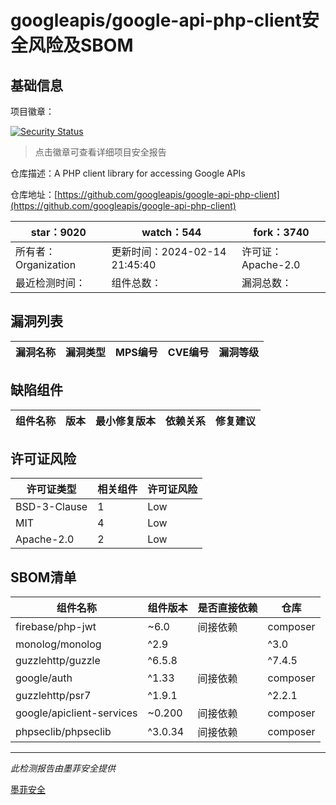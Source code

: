 # googleapis/google-api-php-client安全风险及SBOM

## 基础信息

项目徽章：

[![Security Status](https://www.murphysec.com/platform3/v31/badge/1758202281914793984.svg)](https://www.murphysec.com/console/report/1696952781046112256/1758202281914793984)

> 点击徽章可查看详细项目安全报告

仓库描述：A PHP client library for accessing Google APIs

仓库地址：[https://github.com/googleapis/google-api-php-client](https://github.com/googleapis/google-api-php-client)

| star：9020 | watch：544 | fork：3740 |
| ----------- | -------------- | ------------ |
| 所有者：Organization | 更新时间：2024-02-14 21:45:40 | 许可证：Apache-2.0 |
| 最近检测时间： | 组件总数： | 漏洞总数： |




## 漏洞列表

| 漏洞名称 | 漏洞类型 | MPS编号 | CVE编号 | 漏洞等级 |
| ------- | ------ | ------- | ------ | ----- |





## 缺陷组件

| 组件名称 | 版本 | 最小修复版本 | 依赖关系 | 修复建议 |
| -------- | ---- | ------------ | -------- | -------- |





## 许可证风险

| 许可证类型 | 相关组件 | 许可证风险 |
| ---------- | -------- | ---------- |
|BSD-3-Clause|1|Low|
|MIT|4|Low|
|Apache-2.0|2|Low|




## SBOM清单

| 组件名称 | 组件版本 | 是否直接依赖 | 仓库 |
| -------- | -------- | ------------ | ---- |
|firebase/php-jwt|~6.0|间接依赖|composer|
|monolog/monolog|^2.9||^3.0|间接依赖|composer|
|guzzlehttp/guzzle|^6.5.8||^7.4.5|间接依赖|composer|
|google/auth|^1.33|间接依赖|composer|
|guzzlehttp/psr7|^1.9.1||^2.2.1|间接依赖|composer|
|google/apiclient-services|~0.200|间接依赖|composer|
|phpseclib/phpseclib|^3.0.34|间接依赖|composer|


------

*此检测报告由墨菲安全提供*

[墨菲安全](www.murphysec.com)